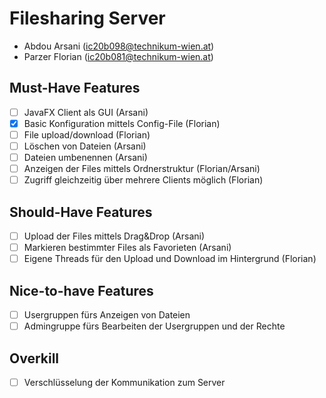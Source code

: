 # Filesharing Server

- Abdou Arsani (ic20b098@technikum-wien.at)
- Parzer Florian (ic20b081@technikum-wien.at)

## Must-Have Features

- [ ] JavaFX Client als GUI (Arsani)
- [x] Basic Konfiguration mittels Config-File (Florian)
- [ ] File upload/download (Florian)
- [ ] Löschen von Dateien (Arsani)
- [ ] Dateien umbenennen (Arsani)
- [ ] Anzeigen der Files mittels Ordnerstruktur (Florian/Arsani)
- [ ] Zugriff gleichzeitig über mehrere Clients möglich (Florian)

## Should-Have Features

- [ ] Upload der Files mittels Drag&Drop (Arsani)
- [ ] Markieren bestimmter Files als Favorieten (Arsani)
- [ ] Eigene Threads für den Upload und Download im Hintergrund (Florian)

## Nice-to-have Features

- [ ] Usergruppen fürs Anzeigen von Dateien
- [ ] Admingruppe fürs Bearbeiten der Usergruppen und der Rechte

## Overkill

- [ ] Verschlüsselung der Kommunikation zum Server

